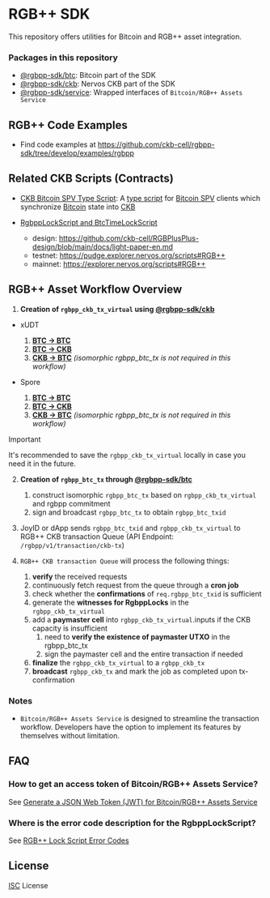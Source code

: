 # RGB++ SDK

This repository offers utilities for Bitcoin and RGB++ asset integration.

### Packages in this repository

- [@rgbpp-sdk/btc](./packages/btc): Bitcoin part of the SDK
- [@rgbpp-sdk/ckb](./packages/ckb): Nervos CKB part of the SDK
- [@rgbpp-sdk/service](./packages/service): Wrapped interfaces of `Bitcoin/RGB++ Assets Service`

## RGB++ Code Examples

- Find code examples at https://github.com/ckb-cell/rgbpp-sdk/tree/develop/examples/rgbpp

## Related CKB Scripts (Contracts)
- [CKB Bitcoin SPV Type Script](https://github.com/ckb-cell/ckb-bitcoin-spv-contracts/tree/master/contracts/ckb-bitcoin-spv-type-lock): A [type script](https://docs.nervos.org/docs/basics/glossary#type-script) for [Bitcoin SPV](https://bitcoinwiki.org/wiki/simplified-payment-verification) clients which synchronize [Bitcoin](https://bitcoin.org) state into [CKB](https://github.com/nervosnetwork/ckb)

- [RgbppLockScript and BtcTimeLockScript](https://github.com/ckb-cell/rgbpp-sdk/blob/63df2dcd95b1b735b5d235e156e4361a3c87b0ac/packages/ckb/src/constants/index.ts#L12-L206)
  * design: https://github.com/ckb-cell/RGBPlusPlus-design/blob/main/docs/light-paper-en.md
  * testnet: https://pudge.explorer.nervos.org/scripts#RGB++
  * mainnet: https://explorer.nervos.org/scripts#RGB++

## RGB++ Asset Workflow Overview

1. **Creation of `rgbpp_ckb_tx_virtual` using [@rgbpp-sdk/ckb](https://github.com/ckb-cell/rgbpp-sdk/tree/develop/packages/ckb)**

  - xUDT

    1. **[BTC → BTC](https://github.com/ckb-cell/rgbpp-sdk/tree/develop/packages/ckb#rgb-xudt-transfer-on-btc)**
    2. **[BTC → CKB](https://github.com/ckb-cell/rgbpp-sdk/tree/develop/packages/ckb#rgb-xudt-leap-from-btc-to-ckb)**
    3. **[CKB → BTC](https://github.com/ckb-cell/rgbpp-sdk/tree/develop/packages/ckb#rgb-xudt-leap-from-ckb-to-btc)** *(isomorphic rgbpp_btc_tx is not required in this workflow)*

  - Spore
  
    1. **[BTC → BTC](https://github.com/ckb-cell/rgbpp-sdk/blob/develop/packages/ckb/README.md#rgb-spore-transfer-on-btc)**
    2. **[BTC → CKB](https://github.com/ckb-cell/rgbpp-sdk/blob/develop/packages/ckb/README.md#rgb-spore-leap-from-btc-to-ckb)**
    3. **[CKB → BTC](https://github.com/ckb-cell/rgbpp-sdk/blob/develop/packages/ckb/README.md#rgb-spore-leap-from-ckb-to-btc)** *(isomorphic rgbpp_btc_tx is not required in this workflow)*

  > [!IMPORTANT]
  > It's recommended to save the `rgbpp_ckb_tx_virtual` locally in case you need it in the future.

2. **Creation of `rgbpp_btc_tx` through [@rgbpp-sdk/btc](https://github.com/ckb-cell/rgbpp-sdk/tree/develop/packages/btc)**
    1. construct isomorphic `rgbpp_btc_tx` based on `rgbpp_ckb_tx_virtual` and rgbpp commitment
    2. sign and broadcast `rgbpp_btc_tx` to obtain `rgbpp_btc_txid`

3. JoyID or dApp sends `rgbpp_btc_txid` and `rgbpp_ckb_tx_virtual` to RGB++ CKB transaction Queue (API Endpoint: `/rgbpp/v1/transaction/ckb-tx`)

4. `RGB++ CKB transaction Queue` will process the following things:
    1. **verify** the received requests
    2. continuously fetch request from the queue through a **cron job**
    3. check whether the **confirmations** of `req.rgbpp_btc_txid` is sufficient
    4. generate the **witnesses for RgbppLocks** in the `rgbpp_ckb_tx_virtual`
    5. add a **paymaster cell** into `rgbpp_ckb_tx_virtual`.inputs if the CKB capacity is insufficient
        1. need to **verify the existence of paymaster UTXO** in the rgbpp_btc_tx
        2. sign the paymaster cell and the entire transaction if needed
    6. **finalize** the `rgbpp_ckb_tx_virtual` to a `rgbpp_ckb_tx`
    7. **broadcast** `rgbpp_ckb_tx` and mark the job as completed upon tx-confirmation

### Notes

- `Bitcoin/RGB++ Assets Service` is designed to streamline the transaction workflow. Developers have the option to implement its features by themselves without limitation.


## FAQ

### How to get an access token of Bitcoin/RGB++ Assets Service?
See [Generate a JSON Web Token (JWT) for Bitcoin/RGB++ Assets Service](./packages/service/README.md#get-an-access-token)

### Where is the error code description for the RgbppLockScript?
See [RGB++ Lock Script Error Codes](https://github.com/nervosnetwork/ckb-script-error-codes/blob/main/by-type-hash/bc6c568a1a0d0a09f6844dc9d74ddb4343c32143ff25f727c59edf4fb72d6936.md)

## License

[ISC](./LICENSE) License
